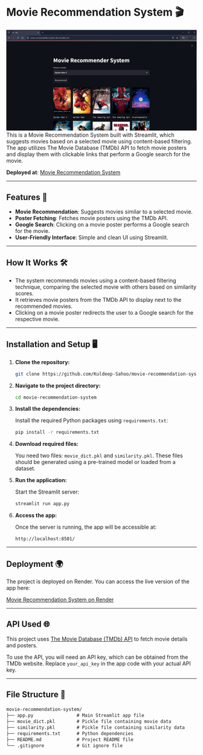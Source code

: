 # Movie Recommendation System 🎬
![App Screenshot](https://github.com/Kuldeep-Sahoo/movie-recommendation-system/blob/main/image.png?raw=true)
This is a Movie Recommendation System built with Streamlit, which suggests movies based on a selected movie using content-based filtering. The app utilizes The Movie Database (TMDb) API to fetch movie posters and display them with clickable links that perform a Google search for the movie.

**Deployed at**: [Movie Recommendation System](https://movie-recommendation-system-rler.onrender.com/)

---

## Features 🚀

- **Movie Recommendation**: Suggests movies similar to a selected movie.
- **Poster Fetching**: Fetches movie posters using the TMDb API.
- **Google Search**: Clicking on a movie poster performs a Google search for the movie.
- **User-Friendly Interface**: Simple and clean UI using Streamlit.

---

## How It Works 🛠️

- The system recommends movies using a content-based filtering technique, comparing the selected movie with others based on similarity scores.
- It retrieves movie posters from the TMDb API to display next to the recommended movies.
- Clicking on a movie poster redirects the user to a Google search for the respective movie.

---

## Installation and Setup 🖥️

1. **Clone the repository:**

    ```bash
    git clone https://github.com/Kuldeep-Sahoo/movie-recommendation-system.git/
    ```

2. **Navigate to the project directory:**

    ```bash
    cd movie-recommendation-system
    ```

3. **Install the dependencies:**

    Install the required Python packages using `requirements.txt`:

    ```bash
    pip install -r requirements.txt
    ```

4. **Download required files:**

    You need two files: `movie_dict.pkl` and `similarity.pkl`. These files should be generated using a pre-trained model or loaded from a dataset.

5. **Run the application:**

    Start the Streamlit server:

    ```bash
    streamlit run app.py
    ```

6. **Access the app:**

    Once the server is running, the app will be accessible at:

    ```
    http://localhost:8501/
    ```

---

## Deployment 🌍

The project is deployed on Render. You can access the live version of the app here:

[Movie Recommendation System on Render](https://movie-recommendation-system-rler.onrender.com/)

---

## API Used 🌐

This project uses [The Movie Database (TMDb) API](https://www.themoviedb.org/) to fetch movie details and posters.

To use the API, you will need an API key, which can be obtained from the TMDb website. Replace `your_api_key` in the app code with your actual API key.

---

## File Structure 📂

```plaintext
movie-recommendation-system/
├── app.py                # Main Streamlit app file
├── movie_dict.pkl        # Pickle file containing movie data
├── similarity.pkl        # Pickle file containing similarity data
├── requirements.txt      # Python dependencies
├── README.md             # Project README file
└── .gitignore            # Git ignore file
